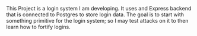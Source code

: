 This Project is a login system I am developing. It uses and Express backend that is connected to Postgres to store login data. The goal is to start with something primitive for the login system; so I may test attacks on it to then learn how to fortify logins.
